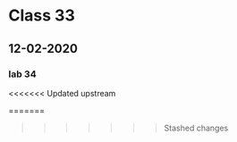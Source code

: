 # Class 33 
## 12-02-2020

### lab 34


<<<<<<< Updated upstream
   
=======
>>>>>>> Stashed changes
